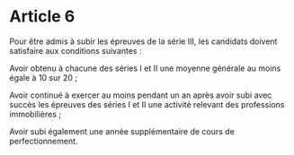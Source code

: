 # Article 6

Pour être admis à subir les épreuves de la série III, les candidats doivent satisfaire aux conditions suivantes :

Avoir obtenu à chacune des séries I et II une moyenne générale au moins égale à 10 sur 20 ;

Avoir continué à exercer au moins pendant un an après avoir subi avec succès les épreuves des séries I et II une activité relevant des professions immobilières ;

Avoir subi également une année supplémentaire de cours de perfectionnement.
